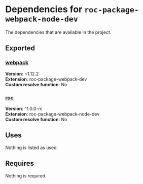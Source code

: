 # Dependencies for `roc-package-webpack-node-dev`

The dependencies that are available in the project.

## Exported
### [webpack](https://www.npmjs.com/package/webpack)
__Version__: ~1.12.2  
__Extension__: roc-package-webpack-dev  
__Custom resolve function__:  No  
### [roc](https://www.npmjs.com/package/roc)
__Version__: ^1.0.0-rc  
__Extension__: roc-package-webpack-node-dev  
__Custom resolve function__:  No  

## Uses
Nothing is listed as used.

## Requires
Nothing is required.